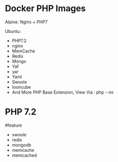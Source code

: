 # Docker PHP Images

Alpine: Nginx + PHP7

Ubuntu: 
 - PHP7.2
 - nginx
 - MemCache
 - Redis 
 - Mongo
 - Yaf
 - yar
 - Yaml
 - Swoole
 - Iooncube
 - And More PHP Base Extension, View Via : php --ini

 # PHP 7.2

#feature

* swoole
* redis 
* mongodb
* memcache
* memcached